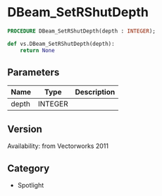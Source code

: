 # DBeam_SetRShutDepth

```pascal
PROCEDURE DBeam_SetRShutDepth(depth : INTEGER);
```

```python
def vs.DBeam_SetRShutDepth(depth):
    return None
```

## Parameters
|Name|Type|Description|
|---|---|---|
|depth|INTEGER|   |

## Version
Availability: from Vectorworks 2011

## Category
* Spotlight

